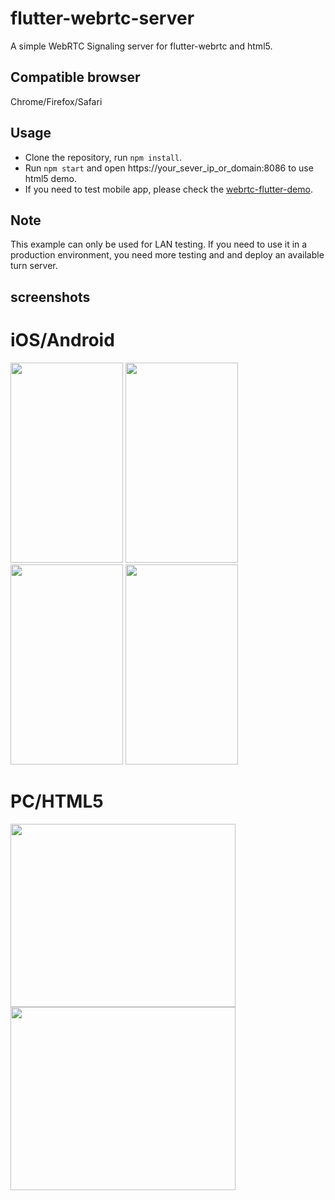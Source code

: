 # flutter-webrtc-server
A simple WebRTC Signaling server for flutter-webrtc and html5.

## Compatible browser
Chrome/Firefox/Safari

## Usage
- Clone the repository, run `npm install`.  
- Run `npm start` and open https://your_sever_ip_or_domain:8086 to use html5 demo. 
- If you need to test mobile app, please check the [webrtc-flutter-demo](https://github.com/cloudwebrtc/flutter-webrtc-demo). 

## Note
This example can only be used for LAN testing. If you need to use it in a production environment, you need more testing and and deploy an available turn server.

## screenshots
# iOS/Android
<img width="180" height="320" src="https://raw.githubusercontent.com/cloudwebrtc/flutter-webrtc-server/master/screenshots/ios-01.jpeg"/> <img width="180" height="320" src="https://raw.githubusercontent.com/cloudwebrtc/flutter-webrtc-server/master/screenshots/ios-02.jpeg"/> <img width="180" height="320" src="https://raw.githubusercontent.com/cloudwebrtc/flutter-webrtc-server/master/screenshots/android-01.png"/> <img width="180" height="320" src="https://raw.githubusercontent.com/cloudwebrtc/flutter-webrtc-server/master/screenshots/android-02.png"/>

# PC/HTML5
<img width="360" height="293" src="https://raw.githubusercontent.com/cloudwebrtc/flutter-webrtc-server/master/screenshots/chrome-01.png"/> <img width="360" height="293" src="https://raw.githubusercontent.com/cloudwebrtc/flutter-webrtc-server/master/screenshots/chrome-02.png"/>
